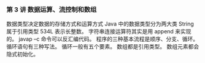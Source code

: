 <!--
 * @Description:
 * @Author: jinxiaojian
 * @Email: jinxiaojian@youxin.com
 * @LastEditors: 靳肖健
 * @Date: 2019-04-07 03:42:22
 * @LastEditTime: 2019-04-07 12:26:53
 -->

### 第 3 讲 数据运算、流控制和数组

数据类型决定数据的存储方式和运算方式
Java 中的数据类型分为两大类
String 属于引用类型
534L 表示长整数。
字符串连接运算符其实是用 append 来实现的。
javap –c 命令可以反汇编代码。
程序的三种基本流程是顺序、分支、循环。
循环语句有三种写法。
循环一般有五个要素。
数组都是引用类型。
数组元素都会隐式初始化。
